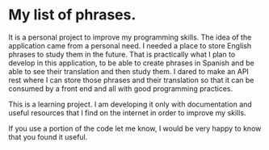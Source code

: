 # My list of phrases.
It is a personal project to improve my programming skills. The idea of the application came from a personal need. I needed a place to store English phrases to study them in the future. That is practically what I plan to develop in this application, to be able to create phrases in Spanish and be able to see their translation and then study them. I dared to make an API rest where I can store those phrases and their translation so that it can be consumed by a front end and all with good programming practices. 

This is a learning project. I am developing it only with documentation and useful resources that I find on the internet in order to improve my skills.

If you use a portion of the code let me know, I would be very happy to know that you found it useful.
